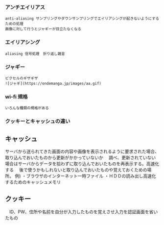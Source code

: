### アンチエイリアス

	anti-aliasing サンプリングやダウンサンプリングでエイリアシングが起きないようにするための処理 
	画像に対して行うとジャギーが目立たなくなる 

### エイリアシング
	
	aliasing 信号処理　折り返し雑音 


### ジャギー

	ピクセルのギザギザ
	![ジャギ](https://ondemanga.jp/images/aa.gif)
	

### wi-fi 規格

	いろんな種類の規格がある

### クッキーとキャッシュの違い

## キャッシュ
  サーバから送られてきた画面の内容や画像を表示されるように要求された場合、取り込んでおいたものから更新がかかっていないか
　調べ、更新されていない場合はサーバからデータを拾わずに取り込んでおいたものを再表示する。高速化する
　後で使うかもしれないと取り込んでおいたものや覚えておくための場所。
例)
・ブラウザのインターネット一時ファイル
・ＨＤＤの読み出し高速化するためのキャッシュメモリ

## クッキー
　ID、PW、住所や名前を自分が入力したものを覚えさせ入力を認証画面を省いたもの
　
　
　
